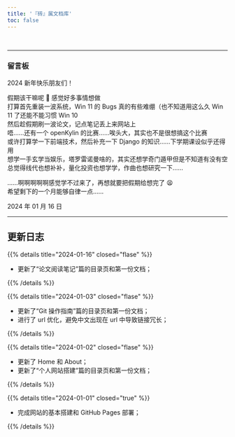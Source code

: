 ```yaml
---
title: '『砖』属文档库'
toc: false
---
```


&nbsp;

---
### 留言板

2024 新年快乐朋友们！  

假期该干嘛呢 :thinking: 感觉好多事情想做  
打算首先重装一波系统，Win 11 的 Bugs 真的有些难绷（也不知道用这么久 Win 11 了还能不能习惯 Win 10  
然后趁假期刷一波论文，记点笔记丢上来网站上  
唔……还有一个 openKylin 的比赛……唉头大，其实也不是很想搞这个比赛  
或许打算学一下前端技术，然后补充一下 Django 的知识……下学期课设似乎还得用  
想学一手玄学当娱乐，塔罗雷诺曼啥的，其实还想学奇门遁甲但是不知道有没有空  
总觉得线代也想补补，量化投资也想学学，作曲也想研究一下……

……啊啊啊啊啊感觉学不过来了，再想就要把假期给想完了 :tired_face:  
希望剩下的一个月能够自律一点……

<div class="p-4 text-xs ltr:text-right rtl:text-left">2024 年 01 月 16 日</div>

---

<div class="p-2"></div>

## 更新日志

{{% details title="2024-01-16" closed="flase" %}}

- 更新了“论文阅读笔记”篇的目录页和第一份文档；

{{% /details %}}

{{% details title="2024-01-03" closed="flase" %}}

- 更新了“Git 操作指南”篇的目录页和第一份文档；
- 进行了 url 优化，避免中文出现在 url 中导致链接冗长；

{{% /details %}}

{{% details title="2024-01-02" closed="flase" %}}

- 更新了 Home 和 About；  
- 更新了“个人网站搭建”篇的目录页和第一份文档；

{{% /details %}}

{{% details title="2024-01-01" closed="true" %}}

- 完成网站的基本搭建和 GitHub Pages 部署；

{{% /details %}}